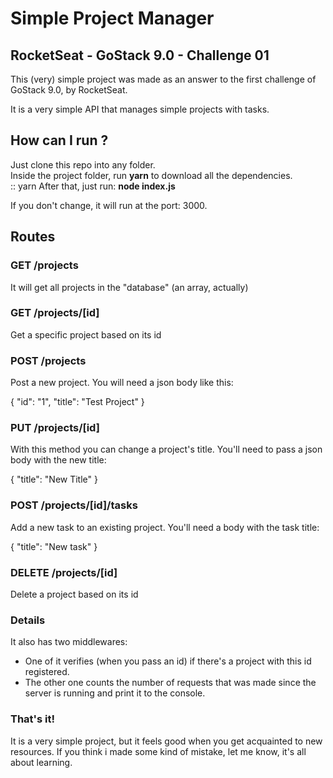 # Simple Project Manager

## RocketSeat - GoStack 9.0 - Challenge 01

This (very) simple project was made as an answer to the first challenge of GoStack 9.0, by RocketSeat.

It is a very simple API that manages simple projects with tasks.

## How can I run ?

Just clone this repo into any folder.\
Inside the project folder, run **yarn** to download all the dependencies.\
::
  yarn
After that, just run: **node index.js**

If you don't change, it will run at the port: 3000.

## Routes

### GET /projects
It will get all projects in the "database" (an array, actually)

### GET /projects/[id]
Get a specific project based on its id

### POST /projects
Post a new project. You will need a json body like this:

{
  "id": "1",
  "title": "Test Project"
}

### PUT /projects/[id]
With this method you can change a project's title.
You'll need to pass a json body with the new title:

{
  "title": "New Title"
}

### POST /projects/[id]/tasks
Add a new task to an existing project.
You'll need a body with the task title:

{
  "title": "New task"
}

### DELETE /projects/[id]
Delete a project based on its id

### Details

It also has two middlewares:

- One of it verifies (when you pass an id) if there's a project with this id registered.
- The other one counts the number of requests that was made since the server is running and print it to the console.

### That's it!

It is a very simple project, but it feels good when you get acquainted to new resources.
If you think i made some kind of mistake, let me know, it's all about learning.
